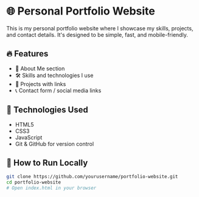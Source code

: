# 🌐 Personal Portfolio Website

This is my personal portfolio website where I showcase my skills, projects, and contact details. It's designed to be simple, fast, and mobile-friendly.

## 🔥 Features

- 💼 About Me section
- 🛠️ Skills and technologies I use
- 📂 Projects with links
- 📞 Contact form / social media links

## 🧰 Technologies Used

- HTML5
- CSS3
- JavaScript
- Git & GitHub for version control

## 🚀 How to Run Locally

```bash
git clone https://github.com/yourusername/portfolio-website.git
cd portfolio-website
# Open index.html in your browser
